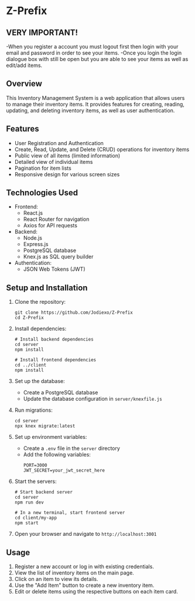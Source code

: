 # Z-Prefix

## VERY IMPORTANT!
-When you register a account you must logout first then login with your email and password in order to see your items.
-Once you login the login dialogue box with still be open but you are able to see your items as well as edit/add items.


## Overview

This Inventory Management System is a web application that allows users to manage their inventory items. It provides features for creating, reading, updating, and deleting inventory items, as well as user authentication.

## Features

- User Registration and Authentication
- Create, Read, Update, and Delete (CRUD) operations for inventory items
- Public view of all items (limited information)
- Detailed view of individual items
- Pagination for item lists
- Responsive design for various screen sizes

## Technologies Used

- Frontend:
  - React.js
  - React Router for navigation
  - Axios for API requests
- Backend:
  - Node.js
  - Express.js
  - PostgreSQL database
  - Knex.js as SQL query builder
- Authentication:
  - JSON Web Tokens (JWT)

## Setup and Installation

1. Clone the repository:
   ```
   git clone https://github.com/Jodiexo/Z-Prefix
   cd Z-Prefix
   ```

2. Install dependencies:
   ```
   # Install backend dependencies
   cd server
   npm install

   # Install frontend dependencies
   cd ../client
   npm install
   ```

3. Set up the database:
   - Create a PostgreSQL database
   - Update the database configuration in `server/knexfile.js`

4. Run migrations:
   ```
   cd server
   npx knex migrate:latest
   ```

5. Set up environment variables:
   - Create a `.env` file in the `server` directory
   - Add the following variables:
     ```
     PORT=3000
     JWT_SECRET=your_jwt_secret_here
     ```

6. Start the servers:
   ```
   # Start backend server
   cd server
   npm run dev

   # In a new terminal, start frontend server
   cd client/my-app
   npm start
   ```

7. Open your browser and navigate to `http://localhost:3001`

## Usage

1. Register a new account or log in with existing credentials.
2. View the list of inventory items on the main page.
3. Click on an item to view its details.
4. Use the "Add Item" button to create a new inventory item.
5. Edit or delete items using the respective buttons on each item card.